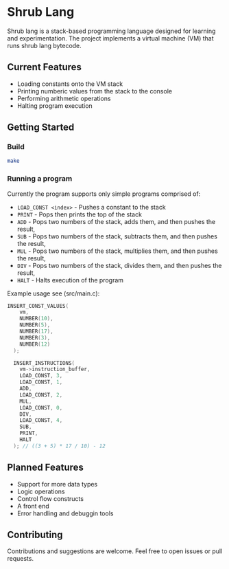 # Shrub Lang
Shrub lang is a stack-based programming language designed for learning and experimentation.
The project implements a virtual machine (VM) that runs shrub lang bytecode.

## Current Features
* Loading constants onto the VM stack 
* Printing numberic values from the stack to the console
* Performing arithmetic operations
* Halting program execution 

## Getting Started
### Build
```bash
make
```
### Running a program 
Currently the program supports only simple programs comprised of:
* `LOAD_CONST <index>` - Pushes a constant to the stack 
* `PRINT` - Pops then prints the top of the stack
* `ADD` - Pops two numbers of the stack, adds them, and then pushes the result,
* `SUB` - Pops two numbers of the stack, subtracts them, and then pushes the result,
* `MUL` - Pops two numbers of the stack, multiplies them, and then pushes the result,
* `DIV` - Pops two numbers of the stack, divides them, and then pushes the result,
* `HALT` - Halts execution of the program 

Example usage see (src/main.c):
```c 
INSERT_CONST_VALUES(
    vm,
    NUMBER(10),
    NUMBER(5),
    NUMBER(17),
    NUMBER(3),
    NUMBER(12)
  );

  INSERT_INSTRUCTIONS(
    vm->instruction_buffer,
    LOAD_CONST, 3,
    LOAD_CONST, 1,
    ADD,
    LOAD_CONST, 2,
    MUL,
    LOAD_CONST, 0,
    DIV,
    LOAD_CONST, 4,
    SUB,
    PRINT,
    HALT
  ); // ((3 + 5) * 17 / 10) - 12 
```

## Planned Features 
* Support for more data types
* Logic operations
* Control flow constructs
* A front end
* Error handling and debuggin tools

## Contributing
Contributions and suggestions are welcome. 
Feel free to open issues or pull requests.

